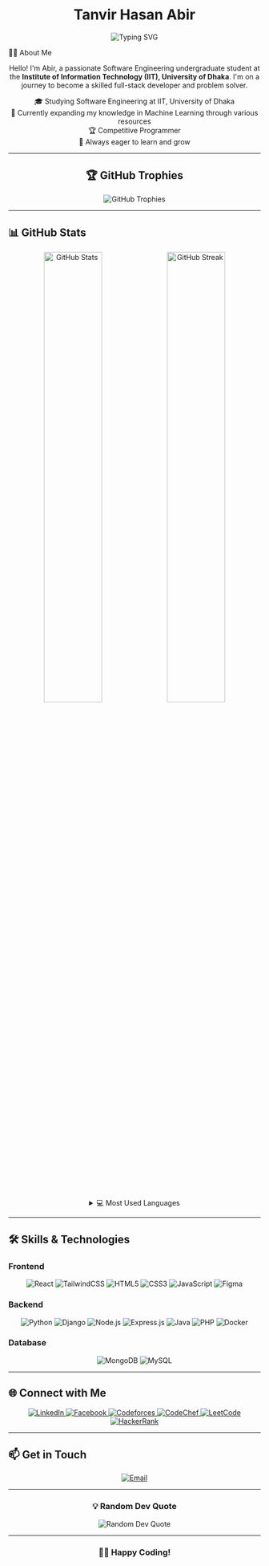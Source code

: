 <h1 align="center">Tanvir Hasan Abir</h1>
<p align="center">
  <img src="https://readme-typing-svg.herokuapp.com?font=Fira+Code&size=22&duration=3000&pause=1000&color=36BCF7&center=true&vCenter=true&width=435&lines=Full+Stack+Developer;Software+Engineering+Student;Competitive+Programmer;" alt="Typing SVG" />
</p>
<!-- <p align="center">
  <img src="https://komarev.com/ghpvc/?username=thabir303&label=Profile%20views&color=0e75b6&style=flat" alt="Profile Views" />
  <img src="https://img.shields.io/github/followers/thabir303?label=Followers&style=social" alt="GitHub followers" />
</p> -->

👨‍💻 About Me
<p align="center">
  Hello! I'm Abir, a passionate Software Engineering undergraduate student at the <strong>Institute of Information Technology (IIT), University of Dhaka</strong>.  I'm on a journey to become a skilled full-stack developer and problem solver.
</p>
<p align="center">
  🎓 Studying Software Engineering at IIT, University of Dhaka<br>
  🤖 Currently expanding my knowledge in Machine Learning through various resources<br>
  🏆 Competitive Programmer<br>
  🌱 Always eager to learn and grow
</p>

---

<h2 align="center">🏆 GitHub Trophies</h2>

<p align="center">
  <img src="https://github-profile-trophy.vercel.app/?username=thabir303&theme=algolia&no-frame=true&no-bg=true&margin-w=4&column=7" alt="GitHub Trophies" />
</p>

---

## 📊 GitHub Stats

<p align="center">
  <img width="48%" src="https://github-readme-stats.vercel.app/api?username=thabir303&show_icons=true&theme=algolia" alt="GitHub Stats" />
  <img width="48%" src="https://github-readme-streak-stats.herokuapp.com/?user=thabir303&theme=algolia" alt="GitHub Streak" />
</p>

<details>
  <summary align="center">💻 Most Used Languages</summary>
  <p align="center">
    <img src="https://github-readme-stats.vercel.app/api/top-langs/?username=thabir303&layout=compact&theme=algolia" alt="Top Languages" />
  </p>
</details>

---

## 🛠️ Skills & Technologies

### Frontend
<p align="center">
  <img src="https://img.shields.io/badge/react-%2320232a.svg?style=for-the-badge&logo=react&logoColor=%2361DAFB" alt="React" />
  <img src="https://img.shields.io/badge/tailwindcss-%2338B2AC.svg?style=for-the-badge&logo=tailwind-css&logoColor=white" alt="TailwindCSS" />
  <img src="https://img.shields.io/badge/html5-%23E34F26.svg?style=for-the-badge&logo=html5&logoColor=white" alt="HTML5" />
  <img src="https://img.shields.io/badge/css3-%231572B6.svg?style=for-the-badge&logo=css3&logoColor=white" alt="CSS3" />
  <img src="https://img.shields.io/badge/javascript-%23323330.svg?style=for-the-badge&logo=javascript&logoColor=%23F7DF1E" alt="JavaScript" />
  <img src="https://img.shields.io/badge/figma-%23F24E1E.svg?style=for-the-badge&logo=figma&logoColor=white" alt="Figma" />
</p>

### Backend
<p align="center">
  <img src="https://img.shields.io/badge/python-3670A0?style=for-the-badge&logo=python&logoColor=ffdd54" alt="Python" />
  <img src="https://img.shields.io/badge/django-%23092E20.svg?style=for-the-badge&logo=django&logoColor=white" alt="Django" />
  <img src="https://img.shields.io/badge/node.js-6DA55F?style=for-the-badge&logo=node.js&logoColor=white" alt="Node.js" />
  <img src="https://img.shields.io/badge/express.js-%23404d59.svg?style=for-the-badge&logo=express&logoColor=%2361DAFB" alt="Express.js" />
  <img src="https://img.shields.io/badge/java-%23ED8B00.svg?style=for-the-badge&logo=openjdk&logoColor=white" alt="Java" />
  <img src="https://img.shields.io/badge/php-%23777BB4.svg?style=for-the-badge&logo=php&logoColor=white" alt="PHP" />
  <img src="https://img.shields.io/badge/docker-%230db7ed.svg?style=for-the-badge&logo=docker&logoColor=white" alt="Docker" />
</p>

### Database
<p align="center">
  <img src="https://img.shields.io/badge/MongoDB-%234ea94b.svg?style=for-the-badge&logo=mongodb&logoColor=white" alt="MongoDB" />
  <img src="https://img.shields.io/badge/mysql-%2300f.svg?style=for-the-badge&logo=mysql&logoColor=white" alt="MySQL" />
</p>

---

## 🌐 Connect with Me

<p align="center">
  <a href="https://www.linkedin.com/in/tanvir-hasan-abir-30219b264/" target="_blank">
    <img src="https://img.shields.io/badge/linkedin-%230077B5.svg?style=for-the-badge&logo=linkedin&logoColor=white" alt="LinkedIn" />
  </a>
  <a href="https://www.facebook.com/tanvirhasan.abir.1321" target="_blank">
    <img src="https://img.shields.io/badge/Facebook-%231877F2.svg?style=for-the-badge&logo=Facebook&logoColor=white" alt="Facebook" />
  </a>
  <a href="https://codeforces.com/profile/th_abir303" target="_blank">
    <img src="https://img.shields.io/badge/Codeforces-445f9d?style=for-the-badge&logo=Codeforces&logoColor=white" alt="Codeforces" />
  </a>
  <a href="https://www.codechef.com/users/th_abir303" target="_blank">
    <img src="https://img.shields.io/badge/CodeChef-%23964B00.svg?style=for-the-badge&logo=CodeChef&logoColor=white" alt="CodeChef" />
  </a>
  <a href="https://leetcode.com/u/th_abir303/" target="_blank">
    <img src="https://img.shields.io/badge/LeetCode-000000?style=for-the-badge&logo=LeetCode&logoColor=#d16c06" alt="LeetCode" />
  </a>
  <a href="https://www.hackerrank.com/profile/th_abir303" target="_blank">
    <img src="https://img.shields.io/badge/-Hackerrank-2EC866?style=for-the-badge&logo=HackerRank&logoColor=white" alt="HackerRank" />
  </a>
</p>

---

## 📫 Get in Touch

<p align="center">
  <a href="mailto:bsse1321@iit.du.ac.bd">
    <img src="https://img.shields.io/badge/Email-D14836?style=for-the-badge&logo=gmail&logoColor=white" alt="Email" />
  </a>
</p>

---

<h3 align="center">💡 Random Dev Quote</h3>
<p align="center">
  <img src="https://quotes-github-readme.vercel.app/api?type=horizontal&theme=algolia" alt="Random Dev Quote" />
</p>

---

<h3 align="center">👨‍💻 Happy Coding!</h3>
